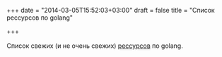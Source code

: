 +++
date = "2014-03-05T15:52:03+03:00"
draft = false
title = "Список рессурсов по golang"

+++

<p>Список свежих (и не очень&nbsp;<span style="line-height: 1.6em;">свежих</span><span style="line-height: 1.6em;">)&nbsp;</span><a href="http://techslides.com/go-examples-and-golang-resources/" style="line-height: 1.6em;">рессурсов</a><span style="line-height: 1.6em;"> по golang.&nbsp;</span></p>

